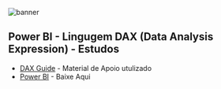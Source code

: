 ![banner](https://www.crestwood.com/wp-content/uploads/2017/12/power-bi-banner-768x219.jpg)

## Power BI - Lingugem DAX (Data Analysis Expression) - Estudos

* [DAX Guide](https://dax.guide/) - Material de Apoio utulizado 
* [Power BI](https://powerbi.microsoft.com/pt-br/) - Baixe Aqui 
